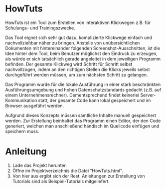 # HowTuts
HowTuts ist ein Tool zum Erstellen von interaktiven Klickwegen z.B. für Schulungs- und Trainingszwecke.

Das Tool eignet sich sehr gut dazu, komplizierte Klickwege einfach und nachvollziehbar näher zu bringen. Anstelle von unübersichtlichen Dokumenten mit hintereinander folgenden Screenshot-Ausschnitten, ist die Idee hinter dem Tool, beim Benutzer möglichst den Eindruck zu erzeugen, als würde er sich tatsächlich gerade angeleitet in dem jeweiligen Programm befinden. Der gesamte Klickweg wird Schritt für Schritt selbst nachvollzogen, indem an den richtigen Stellen die Klicks jeweils selbst durchgeführt werden müssen, um zum nächsten Schritt zu gelangen. 

Das Programm wurde für die lokale Ausführung in einer stark beschränkten Ausführungsumgebung und hohen Datenschutzstandards gedacht (z.B. auf einem Unternehmensrechner). Dementsprechend findet keinerlei Server-Kommunikation statt, der gesamte Code kann lokal gespeichert und im Browser ausgeführt werden. 

Aufgrund dieses Konzepts müssen sämtliche Inhalte manuell gespeichert werden. Zur Erstellung beinhaltet das Programm einen Editor, der den Code generiert, welchen man anschließend händisch im Quellcode einfügen und speichern muss. 

# Anleitung
1. Lade das Projekt herunter.
2. Öffne im Projektverzeichnis die Datei "HowTuts.html".
3. Von hier aus ergibt sich der Rest. Anleitungen zur Erstellung von Tutorials sind als Beispiel-Tutorials mitgeliefert. 
